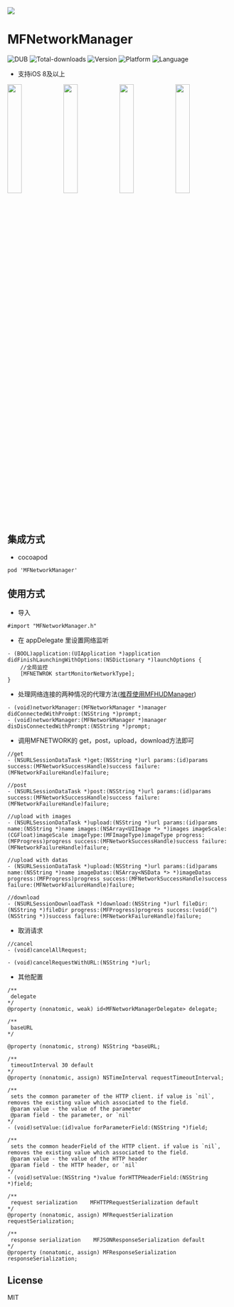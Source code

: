 [![](https://github.com/GodzzZZZ/MFNetworkManager/blob/master/SnapShot/1.png)]()

# MFNetworkManager

![DUB](https://img.shields.io/dub/l/vibe-d.svg)
![Total-downloads](https://img.shields.io/cocoapods/dt/MFNetworkManager.svg)
![Version](https://img.shields.io/cocoapods/v/MFNetworkManager.svg?style=flat)
![Platform](https://img.shields.io/cocoapods/p/MFNetworkManager.svg?style=flat)
![Language](https://img.shields.io/badge/language-objectivec-blue.svg)

- 支持iOS 8及以上

<img src="https://github.com/GodzzZZZ/MFNetworkManager/blob/master/SnapShot/2.gif" width="25%"/><img src="https://github.com/GodzzZZZ/MFNetworkManager/blob/master/SnapShot/3.gif" width="25%"/><img src="https://github.com/GodzzZZZ/MFNetworkManager/blob/master/SnapShot/4.gif" width="25%"/><img src="https://github.com/GodzzZZZ/MFNetworkManager/blob/master/SnapShot/5.gif" width="25%"/>

## 集成方式
- cocoapod

```
pod 'MFNetworkManager'
```

## 使用方式

- 导入
```
#import "MFNetworkManager.h"
```

- 在 appDelegate 里设置网络监听
```
- (BOOL)application:(UIApplication *)application didFinishLaunchingWithOptions:(NSDictionary *)launchOptions {
    //全局监控
    [MFNETWROK startMonitorNetworkType];
}
```


- 处理网络连接的两种情况的代理方法([推荐使用MFHUDManager](https://github.com/GodzzZZZ/MFHUDManager))
```
- (void)networkManager:(MFNetworkManager *)manager didConnectedWithPrompt:(NSString *)prompt;
- (void)networkManager:(MFNetworkManager *)manager disDisConnectedWithPrompt:(NSString *)prompt;
```

- 调用MFNETWORK的 get，post，upload，download方法即可
```
//get
- (NSURLSessionDataTask *)get:(NSString *)url params:(id)params success:(MFNetworkSuccessHandle)success failure:(MFNetworkFailureHandle)failure;

//post
- (NSURLSessionDataTask *)post:(NSString *)url params:(id)params success:(MFNetworkSuccessHandle)success failure:(MFNetworkFailureHandle)failure;

//upload with images
- (NSURLSessionDataTask *)upload:(NSString *)url params:(id)params name:(NSString *)name images:(NSArray<UIImage *> *)images imageScale:(CGFloat)imageScale imageType:(MFImageType)imageType progress:(MFProgress)progress success:(MFNetworkSuccessHandle)success failure:(MFNetworkFailureHandle)failure;

//upload with datas
- (NSURLSessionDataTask *)upload:(NSString *)url params:(id)params name:(NSString *)name imageDatas:(NSArray<NSData *> *)imageDatas progress:(MFProgress)progress success:(MFNetworkSuccessHandle)success failure:(MFNetworkFailureHandle)failure;

//download
- (NSURLSessionDownloadTask *)download:(NSString *)url fileDir:(NSString *)fileDir progress:(MFProgress)progress success:(void(^)(NSString *))success failure:(MFNetworkFailureHandle)failure;
```

- 取消请求
```
//cancel
- (void)cancelAllRequest;

- (void)cancelRequestWithURL:(NSString *)url;
```

- 其他配置
```
/**
 delegate
*/
@property (nonatomic, weak) id<MFNetworkManagerDelegate> delegate;

/**
 baseURL
*/

@property (nonatomic, strong) NSString *baseURL;

/**
 timeoutInterval 30 default
*/
@property (nonatomic, assign) NSTimeInterval requestTimeoutInterval;

/**
 sets the common parameter of the HTTP client. if value is `nil`, removes the existing value which associated to the field.
 @param value - the value of the parameter
 @param field - the parameter, or `nil`
*/
- (void)setValue:(id)value forParameterField:(NSString *)field;

/**
 sets the common headerField of the HTTP client. if value is `nil`, removes the existing value which associated to the field.
 @param value - the value of the HTTP header
 @param field - the HTTP header, or `nil`
*/
- (void)setValue:(NSString *)value forHTTPHeaderField:(NSString *)field;

/**
 request serialization    MFHTTPRequestSerialization default
*/
@property (nonatomic, assign) MFRequestSerialization requestSerialization;

/**
 response serialization    MFJSONResponseSerialization default
*/
@property (nonatomic, assign) MFResponseSerialization responseSerialization;

```

## License
MIT
